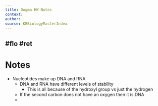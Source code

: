 ```yaml
---
title: Dogma HW Notes 
context: 
author:  
source: KBBiologyMasterIndex
---
```


#flo #ret 
---
# Notes
 - Nucleotides make up DNA and RNA
	 - DNA and RNA have different levels of stability
		 - This is all because of the hydroxyl group vs just the hydrogen
	 - If the second carbon does not have an oxygen then it is DNA
	 - 